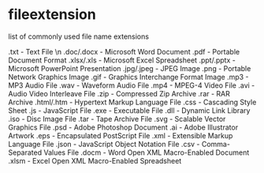 # fileextension
list of commonly used file name extensions

.txt - Text File \n
.doc/.docx - Microsoft Word Document
.pdf - Portable Document Format
.xlsx/.xls - Microsoft Excel Spreadsheet
.ppt/.pptx - Microsoft PowerPoint Presentation
.jpg/.jpeg - JPEG Image
.png - Portable Network Graphics Image
.gif - Graphics Interchange Format Image
.mp3 - MP3 Audio File
.wav - Waveform Audio File
.mp4 - MPEG-4 Video File
.avi - Audio Video Interleave File
.zip - Compressed Zip Archive
.rar - RAR Archive
.html/.htm - Hypertext Markup Language File
.css - Cascading Style Sheet
.js - JavaScript File
.exe - Executable File
.dll - Dynamic Link Library
.iso - Disc Image File
.tar - Tape Archive File
.svg - Scalable Vector Graphics File
.psd - Adobe Photoshop Document
.ai - Adobe Illustrator Artwork
.eps - Encapsulated PostScript File
.xml - Extensible Markup Language File
.json - JavaScript Object Notation File
.csv - Comma-Separated Values File
.docm - Word Open XML Macro-Enabled Document
.xlsm - Excel Open XML Macro-Enabled Spreadsheet

